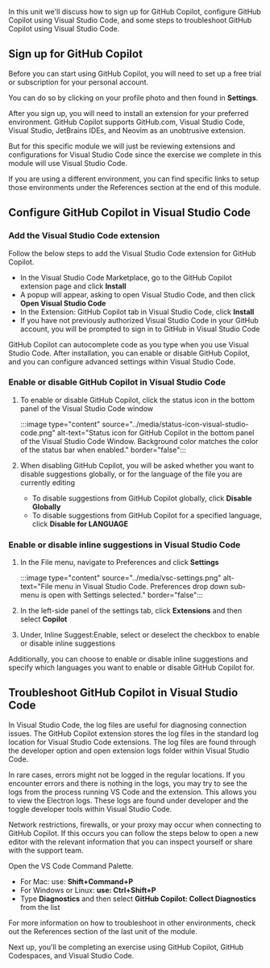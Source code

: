 In this unit we'll discuss how to sign up for GitHub Copilot, configure GitHub Copilot using Visual Studio Code, and some steps to troubleshoot GitHub Copilot using Visual Studio Code.

## Sign up for GitHub Copilot

Before you can start using GitHub Copilot, you will need to set up a free trial or subscription for your personal account.

You can do so by clicking on your profile photo and then found in **Settings**.

After you sign up, you will need to install an extension for your preferred environment. GitHub Copilot supports GitHub.com, Visual Studio Code, Visual Studio, JetBrains IDEs, and Neovim as an unobtrusive extension.

But for this specific module we will just be reviewing extensions and configurations for Visual Studio Code since the exercise we complete in this module will use Visual Studio Code.

If you are using a different environment, you can find specific links to setup those environments under the References section at the end of this module.

## Configure GitHub Copilot in Visual Studio Code

### Add the Visual Studio Code extension

Follow the below steps to add the Visual Studio Code extension for GitHub Copilot.

- In the Visual Studio Code Marketplace, go to the GitHub Copilot extension page and click **Install**
- A popup will appear, asking to open Visual Studio Code, and then click **Open Visual Studio Code**
- In the Extension: GitHub Copilot tab in Visual Studio Code, click **Install**
- If you have not previously authorized Visual Studio Code in your GitHub account, you will be prompted to sign in to GitHub in Visual Studio Code

GitHub Copilot can autocomplete code as you type when you use Visual Studio Code. After installation, you can enable or disable GitHub Copilot, and you can configure advanced settings within Visual Studio Code.

### Enable or disable GitHub Copilot in Visual Studio Code

1. To enable or disable GitHub Copilot, click the status icon in the bottom panel of the Visual Studio Code window

    :::image type="content" source="../media/status-icon-visual-studio-code.png" alt-text="Status icon for GitHub Copilot in the bottom panel of the Visual Studio Code Window. Background color matches the color of the status bar when enabled." border="false":::

2. When disabling GitHub Copilot, you will be asked whether you want to disable suggestions globally, or for the language of the file you are currently editing

   - To disable suggestions from GitHub Copilot globally, click **Disable Globally**
   - To disable suggestions from GitHub Copilot for a specified language, click **Disable for LANGUAGE**

### Enable or disable inline suggestions in Visual Studio Code

1. In the File menu, navigate to Preferences and click **Settings**

    :::image type="content" source="../media/vsc-settings.png" alt-text="File menu in Visual Studio Code. Preferences drop down sub-menu is open with Settings selected." border="false":::

2. In the left-side panel of the settings tab, click **Extensions** and then select **Copilot**
3. Under, Inline Suggest:Enable, select or deselect the checkbox to enable or disable inline suggestions

Additionally, you can choose to enable or disable inline suggestions and specify which languages you want to enable or disable GitHub Copilot for.

## Troubleshoot GitHub Copilot in Visual Studio Code

In Visual Studio Code, the log files are useful for diagnosing connection issues. The GitHub Copilot extension stores the log files in the standard log location for Visual Studio Code extensions. The log files are found through the developer option and open extension logs folder within Visual Studio Code.

In rare cases, errors might not be logged in the regular locations. If you encounter errors and there is nothing in the logs, you may try to see the logs from the process running VS Code and the extension. This allows you to view the Electron logs. These logs are found under developer and the toggle developer tools within Visual Studio Code.

Network restrictions, firewalls, or your proxy may occur when connecting to GitHub Copilot. If this occurs you can follow the steps below to open a new editor with the relevant information that you can inspect yourself or share with the support team.

Open the VS Code Command Palette.
- For Mac: use: **Shift+Command+P**
- For Windows or Linux: **use: Ctrl+Shift+P**
- Type **Diagnostics** and then select **GitHub Copilot: Collect Diagnostics** from the list

For more information on how to troubleshoot in other environments, check out the References section of the last unit of the module.

Next up, you'll be completing an exercise using GitHub Copilot, GitHub Codespaces, and Visual Studio Code.

<!-- Do not add a unit summary or references/links -->

